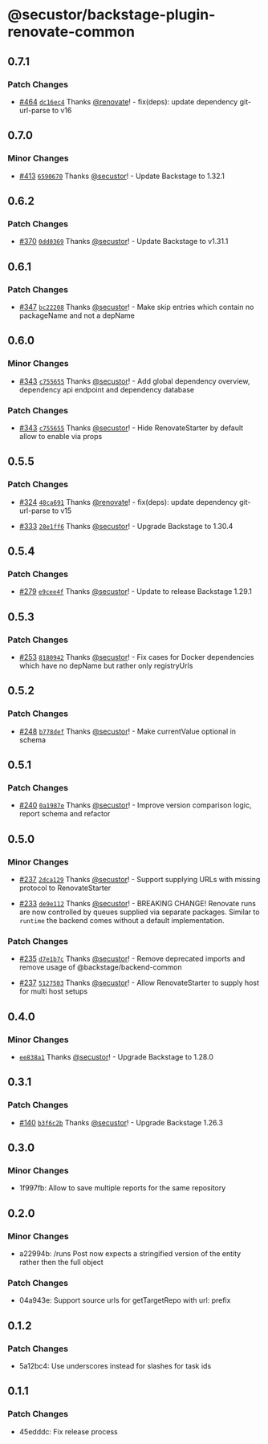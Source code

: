 # @secustor/backstage-plugin-renovate-common

## 0.7.1

### Patch Changes

- [#464](https://github.com/secustor/backstage-plugins/pull/464) [`dc16ec4`](https://github.com/secustor/backstage-plugins/commit/dc16ec4a4aa0d1794a3c22aacb426b4ea12cc112) Thanks [@renovate](https://github.com/apps/renovate)! - fix(deps): update dependency git-url-parse to v16

## 0.7.0

### Minor Changes

- [#413](https://github.com/secustor/backstage-plugins/pull/413) [`6590670`](https://github.com/secustor/backstage-plugins/commit/6590670257a3cac792a8d423f58877925302729b) Thanks [@secustor](https://github.com/secustor)! - Update Backstage to 1.32.1

## 0.6.2

### Patch Changes

- [#370](https://github.com/secustor/backstage-plugins/pull/370) [`0dd0369`](https://github.com/secustor/backstage-plugins/commit/0dd03690cfc1a6309085927c05e2a6c5d2824f5a) Thanks [@secustor](https://github.com/secustor)! - Update Backstage to v1.31.1

## 0.6.1

### Patch Changes

- [#347](https://github.com/secustor/backstage-plugins/pull/347) [`bc22208`](https://github.com/secustor/backstage-plugins/commit/bc2220832518951e71969b1d2a81ba9e7e63552f) Thanks [@secustor](https://github.com/secustor)! - Make skip entries which contain no packageName and not a depName

## 0.6.0

### Minor Changes

- [#343](https://github.com/secustor/backstage-plugins/pull/343) [`c755655`](https://github.com/secustor/backstage-plugins/commit/c7556558e815f0c4fcf9671b8f919bee51b51e5a) Thanks [@secustor](https://github.com/secustor)! - Add global dependency overview, dependency api endpoint and dependency database

### Patch Changes

- [#343](https://github.com/secustor/backstage-plugins/pull/343) [`c755655`](https://github.com/secustor/backstage-plugins/commit/c7556558e815f0c4fcf9671b8f919bee51b51e5a) Thanks [@secustor](https://github.com/secustor)! - Hide RenovateStarter by default allow to enable via props

## 0.5.5

### Patch Changes

- [#324](https://github.com/secustor/backstage-plugins/pull/324) [`48ca691`](https://github.com/secustor/backstage-plugins/commit/48ca691ab1b66c7622d1b5ff67ea73922f9cf563) Thanks [@renovate](https://github.com/apps/renovate)! - fix(deps): update dependency git-url-parse to v15

- [#333](https://github.com/secustor/backstage-plugins/pull/333) [`28e1ff6`](https://github.com/secustor/backstage-plugins/commit/28e1ff60fa1630f9be80add8951566bc2a2ca4f8) Thanks [@secustor](https://github.com/secustor)! - Upgrade Backstage to 1.30.4

## 0.5.4

### Patch Changes

- [#279](https://github.com/secustor/backstage-plugins/pull/279) [`e9cee4f`](https://github.com/secustor/backstage-plugins/commit/e9cee4f6af7e472bc864ec374b8df0e48ca68a5f) Thanks [@secustor](https://github.com/secustor)! - Update to release Backstage 1.29.1

## 0.5.3

### Patch Changes

- [#253](https://github.com/secustor/backstage-plugins/pull/253) [`8180942`](https://github.com/secustor/backstage-plugins/commit/818094266364607fb69e4592d65629fbdb614934) Thanks [@secustor](https://github.com/secustor)! - Fix cases for Docker dependencies which have no depName but rather only registryUrls

## 0.5.2

### Patch Changes

- [#248](https://github.com/secustor/backstage-plugins/pull/248) [`b778def`](https://github.com/secustor/backstage-plugins/commit/b778defe18b69059fd7962f508eb5f930f212bbd) Thanks [@secustor](https://github.com/secustor)! - Make currentValue optional in schema

## 0.5.1

### Patch Changes

- [#240](https://github.com/secustor/backstage-plugins/pull/240) [`0a1987e`](https://github.com/secustor/backstage-plugins/commit/0a1987ed57ffff04a3031e4d4182f29346aa23ba) Thanks [@secustor](https://github.com/secustor)! - Improve version comparison logic, report schema and refactor

## 0.5.0

### Minor Changes

- [#237](https://github.com/secustor/backstage-plugins/pull/237) [`2dca129`](https://github.com/secustor/backstage-plugins/commit/2dca129a5d53a2b2afa8ea445e37a63feaabf139) Thanks [@secustor](https://github.com/secustor)! - Support supplying URLs with missing protocol to RenovateStarter

- [#233](https://github.com/secustor/backstage-plugins/pull/233) [`de9e112`](https://github.com/secustor/backstage-plugins/commit/de9e1125ba87d7d43efb632f5643a52c87dbe0ac) Thanks [@secustor](https://github.com/secustor)! - BREAKING CHANGE! Renovate runs are now controlled by queues supplied via separate packages. Similar to `runtime` the backend comes without a default implementation.

### Patch Changes

- [#235](https://github.com/secustor/backstage-plugins/pull/235) [`d7e1b7c`](https://github.com/secustor/backstage-plugins/commit/d7e1b7ca9a9903ef8b8616f7e018a4a93647a621) Thanks [@secustor](https://github.com/secustor)! - Remove deprecated imports and remove usage of @backstage/backend-common

- [#237](https://github.com/secustor/backstage-plugins/pull/237) [`5127503`](https://github.com/secustor/backstage-plugins/commit/51275030592f999140fce2fea25f54d0fd2ae8f8) Thanks [@secustor](https://github.com/secustor)! - Allow RenovateStarter to supply host for multi host setups

## 0.4.0

### Minor Changes

- [`ee838a1`](https://github.com/secustor/backstage-plugins/commit/ee838a1c665a5fff27b1fe68758fb805125d9b95) Thanks [@secustor](https://github.com/secustor)! - Upgrade Backstage to 1.28.0

## 0.3.1

### Patch Changes

- [#140](https://github.com/secustor/backstage-plugins/pull/140) [`b3f6c2b`](https://github.com/secustor/backstage-plugins/commit/b3f6c2bff76b15371b100a5d3d71b46dd59275b1) Thanks [@secustor](https://github.com/secustor)! - Upgrade Backstage 1.26.3

## 0.3.0

### Minor Changes

- 1f997fb: Allow to save multiple reports for the same repository

## 0.2.0

### Minor Changes

- a22994b: /runs Post now expects a stringified version of the entity rather then the full object

### Patch Changes

- 04a943e: Support source urls for getTargetRepo with url: prefix

## 0.1.2

### Patch Changes

- 5a12bc4: Use underscores instead for slashes for task ids

## 0.1.1

### Patch Changes

- 45edddc: Fix release process
